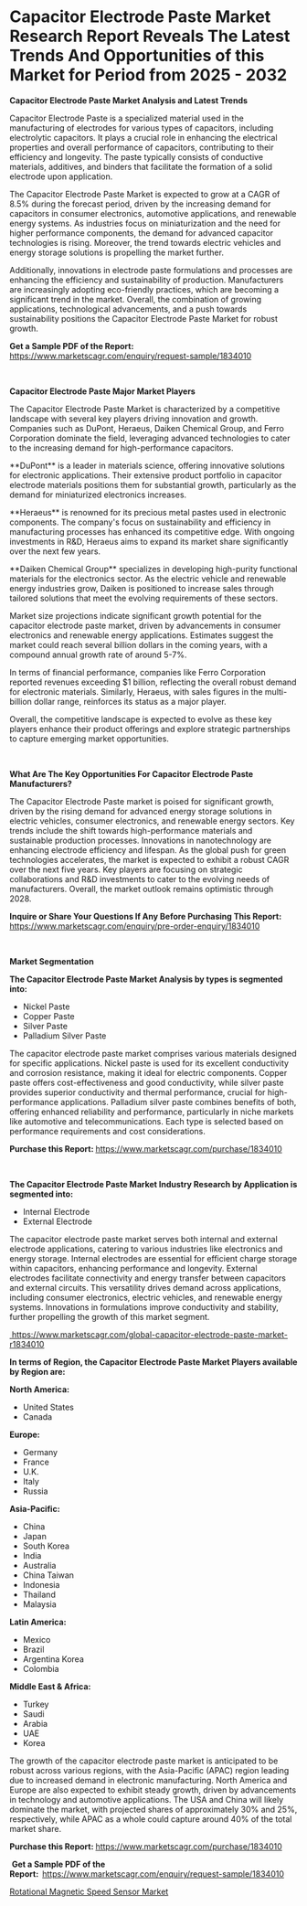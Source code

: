 <p><h1>Capacitor Electrode Paste Market Research Report Reveals The Latest Trends And Opportunities of this Market for Period from 2025 - 2032</h1></p><p><strong>Capacitor Electrode Paste Market Analysis and Latest Trends</strong></p>
<p><p>Capacitor Electrode Paste is a specialized material used in the manufacturing of electrodes for various types of capacitors, including electrolytic capacitors. It plays a crucial role in enhancing the electrical properties and overall performance of capacitors, contributing to their efficiency and longevity. The paste typically consists of conductive materials, additives, and binders that facilitate the formation of a solid electrode upon application. </p><p>The Capacitor Electrode Paste Market is expected to grow at a CAGR of 8.5% during the forecast period, driven by the increasing demand for capacitors in consumer electronics, automotive applications, and renewable energy systems. As industries focus on miniaturization and the need for higher performance components, the demand for advanced capacitor technologies is rising. Moreover, the trend towards electric vehicles and energy storage solutions is propelling the market further. </p><p>Additionally, innovations in electrode paste formulations and processes are enhancing the efficiency and sustainability of production. Manufacturers are increasingly adopting eco-friendly practices, which are becoming a significant trend in the market. Overall, the combination of growing applications, technological advancements, and a push towards sustainability positions the Capacitor Electrode Paste Market for robust growth.</p></p>
<p><strong>Get a Sample PDF of the Report:&nbsp;</strong> <a href="https://www.marketscagr.com/enquiry/request-sample/1834010?utm_campaign=3122&utm_medium=2&utm_source=Github&utm_content=ia&utm_term=26032025&utm_id=capacitor-electrode-paste">https://www.marketscagr.com/enquiry/request-sample/1834010</a></p>
<p>&nbsp;</p>
<p><strong>Capacitor Electrode Paste Major Market Players</strong></p>
<p><p>The Capacitor Electrode Paste Market is characterized by a competitive landscape with several key players driving innovation and growth. Companies such as DuPont, Heraeus, Daiken Chemical Group, and Ferro Corporation dominate the field, leveraging advanced technologies to cater to the increasing demand for high-performance capacitors.</p><p>**DuPont** is a leader in materials science, offering innovative solutions for electronic applications. Their extensive product portfolio in capacitor electrode materials positions them for substantial growth, particularly as the demand for miniaturized electronics increases.</p><p>**Heraeus** is renowned for its precious metal pastes used in electronic components. The company's focus on sustainability and efficiency in manufacturing processes has enhanced its competitive edge. With ongoing investments in R&D, Heraeus aims to expand its market share significantly over the next few years.</p><p>**Daiken Chemical Group** specializes in developing high-purity functional materials for the electronics sector. As the electric vehicle and renewable energy industries grow, Daiken is positioned to increase sales through tailored solutions that meet the evolving requirements of these sectors.</p><p>Market size projections indicate significant growth potential for the capacitor electrode paste market, driven by advancements in consumer electronics and renewable energy applications. Estimates suggest the market could reach several billion dollars in the coming years, with a compound annual growth rate of around 5-7%.</p><p>In terms of financial performance, companies like Ferro Corporation reported revenues exceeding $1 billion, reflecting the overall robust demand for electronic materials. Similarly, Heraeus, with sales figures in the multi-billion dollar range, reinforces its status as a major player.</p><p>Overall, the competitive landscape is expected to evolve as these key players enhance their product offerings and explore strategic partnerships to capture emerging market opportunities.</p></p>
<p>&nbsp;</p>
<p><strong>What Are The Key Opportunities For Capacitor Electrode Paste Manufacturers?</strong></p>
<p><p>The Capacitor Electrode Paste market is poised for significant growth, driven by the rising demand for advanced energy storage solutions in electric vehicles, consumer electronics, and renewable energy sectors. Key trends include the shift towards high-performance materials and sustainable production processes. Innovations in nanotechnology are enhancing electrode efficiency and lifespan. As the global push for green technologies accelerates, the market is expected to exhibit a robust CAGR over the next five years. Key players are focusing on strategic collaborations and R&D investments to cater to the evolving needs of manufacturers. Overall, the market outlook remains optimistic through 2028.</p></p>
<p><strong>Inquire or Share Your Questions If Any Before Purchasing This Report:</strong> <a href="https://www.marketscagr.com/enquiry/pre-order-enquiry/1834010?utm_campaign=3122&utm_medium=2&utm_source=Github&utm_content=ia&utm_term=26032025&utm_id=capacitor-electrode-paste">https://www.marketscagr.com/enquiry/pre-order-enquiry/1834010</a></p>
<p>&nbsp;</p>
<p><strong>Market Segmentation</strong></p>
<p><strong>The Capacitor Electrode Paste Market Analysis by types is segmented into:</strong></p>
<p><ul><li>Nickel Paste</li><li>Copper Paste</li><li>Silver Paste</li><li>Palladium Silver Paste</li></ul></p>
<p><p>The capacitor electrode paste market comprises various materials designed for specific applications. Nickel paste is used for its excellent conductivity and corrosion resistance, making it ideal for electric components. Copper paste offers cost-effectiveness and good conductivity, while silver paste provides superior conductivity and thermal performance, crucial for high-performance applications. Palladium silver paste combines benefits of both, offering enhanced reliability and performance, particularly in niche markets like automotive and telecommunications. Each type is selected based on performance requirements and cost considerations.</p></p>
<p><strong>Purchase this Report:&nbsp;</strong><a href="https://www.marketscagr.com/purchase/1834010?utm_campaign=3122&utm_medium=2&utm_source=Github&utm_content=ia&utm_term=26032025&utm_id=capacitor-electrode-paste">https://www.marketscagr.com/purchase/1834010</a></p>
<p>&nbsp;</p>
<p><strong>The Capacitor Electrode Paste Market Industry Research by Application is segmented into:</strong></p>
<p><ul><li>Internal Electrode</li><li>External Electrode</li></ul></p>
<p><p>The capacitor electrode paste market serves both internal and external electrode applications, catering to various industries like electronics and energy storage. Internal electrodes are essential for efficient charge storage within capacitors, enhancing performance and longevity. External electrodes facilitate connectivity and energy transfer between capacitors and external circuits. This versatility drives demand across applications, including consumer electronics, electric vehicles, and renewable energy systems. Innovations in formulations improve conductivity and stability, further propelling the growth of this market segment.</p></p>
<p><a href="https://www.marketscagr.com/global-capacitor-electrode-paste-market-r1834010?utm_campaign=3122&utm_medium=2&utm_source=Github&utm_content=ia&utm_term=26032025&utm_id=capacitor-electrode-paste">&nbsp;https://www.marketscagr.com/global-capacitor-electrode-paste-market-r1834010</a></p>
<p><strong>In terms of Region, the Capacitor Electrode Paste Market Players available by Region are:</strong></p>
<p>
    <p> <strong> North America: </strong>
        <ul>
            <li>United States</li>
            <li>Canada</li>
        </ul>
        </p> 
    <p> <strong> Europe: </strong>
        <ul>
            <li>Germany</li>
            <li>France</li>
            <li>U.K.</li>
            <li>Italy</li>
            <li>Russia</li>
        </ul>
        </p> 
    <p> <strong> Asia-Pacific: </strong>
        <ul>
            <li>China</li>
            <li>Japan</li>
            <li>South Korea</li>
            <li>India</li>
            <li>Australia</li>
            <li>China Taiwan</li>
            <li>Indonesia</li>
            <li>Thailand</li>
            <li>Malaysia</li>
        </ul>
        </p> 
    <p> <strong> Latin America: </strong>
        <ul>
            <li>Mexico</li>
            <li>Brazil</li>
            <li>Argentina Korea</li>
            <li>Colombia</li>
        </ul>
        </p> 
    <p> <strong> Middle East & Africa: </strong>
        <ul>
            <li>Turkey</li>
            <li>Saudi</li>
            <li>Arabia</li>
            <li>UAE</li>
            <li>Korea</li>
        </ul>
    </p>
    </p>
<p><p>The growth of the capacitor electrode paste market is anticipated to be robust across various regions, with the Asia-Pacific (APAC) region leading due to increased demand in electronic manufacturing. North America and Europe are also expected to exhibit steady growth, driven by advancements in technology and automotive applications. The USA and China will likely dominate the market, with projected shares of approximately 30% and 25%, respectively, while APAC as a whole could capture around 40% of the total market share.</p></p>
<p><strong>Purchase this Report: </strong><a href="https://www.marketscagr.com/purchase/1834010?utm_campaign=3122&utm_medium=2&utm_source=Github&utm_content=ia&utm_term=26032025&utm_id=capacitor-electrode-paste">https://www.marketscagr.com/purchase/1834010</a></p>
<p>&nbsp;<strong>Get a Sample PDF of the Report:&nbsp;&nbsp;</strong><a href="https://www.marketscagr.com/enquiry/request-sample/1834010?utm_campaign=3122&utm_medium=2&utm_source=Github&utm_content=ia&utm_term=26032025&utm_id=capacitor-electrode-paste">https://www.marketscagr.com/enquiry/request-sample/1834010</a></p>
<p><strong></strong></p>
<p><p><a href="https://github.com/supicweg/Market-Research-Report-List-1/blob/main/rotational-magnetic-speed-sensor-market.md?utm_campaign=3122&utm_medium=2&utm_source=Github&utm_content=ia&utm_term=26032025&utm_id=capacitor-electrode-paste">Rotational Magnetic Speed Sensor Market</a></p></p>